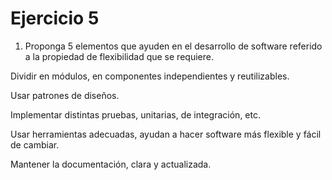 # Ejercicio 5

1. Proponga 5 elementos	 que ayuden en el desarrollo de software referido a la propiedad de flexibilidad que se requiere.

Dividir en módulos, en componentes independientes y reutilizables.

Usar patrones de diseños.

Implementar distintas pruebas, unitarias, de integración, etc.

Usar herramientas adecuadas, ayudan a hacer software más flexible y fácil de cambiar.

Mantener la documentación, clara y actualizada.
